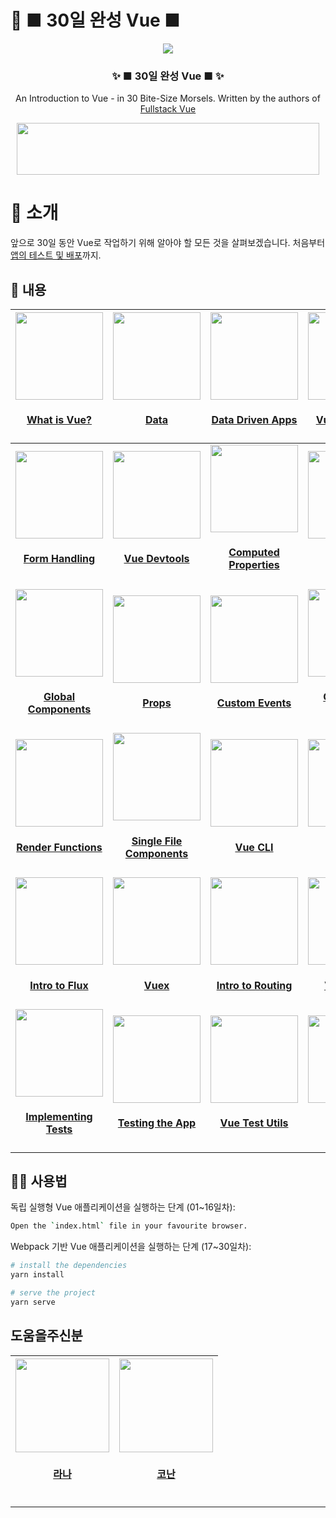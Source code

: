 # 🚀 ■ 30일 완성 Vue ■

<p align="center">
  <img src="./images/30-days-of-vue-hardcover@2x_v2.png"/>
</p>
<h3 align="center">
  ✨ ■ 30일 완성 Vue ■ ✨
</h3>
<p align="center">
  An Introduction to Vue - in 30 Bite-Size Morsels. Written by the authors of <a href="https://fullstack.io/vue">Fullstack Vue</a></a>
</p>
<p align="center">
  <a href="http://ubb.iptime.org/file/30-days-of-vue-master.pdf">
    <img src="./images/download-button.png" width="484" height="83" />
  </a>
</p>

# 🚀 소개

앞으로 30일 동안 Vue로 작업하기 위해 알아야 할 모든 것을 살펴보겠습니다. 처음부터 [앱의 테스트 및 배포](http://http://monoalliance.iptime.org/)까지.

## 👀 내용

<!-- prettier-ignore -->
|  <a align='center' href='./day-01'><img src='./day-01/public/article-image.jpg' width='140px;' /></a><h4 align='center'><a href='./day-01'>What is Vue?</a><h4> | <a href='./day-02'><img src='./day-02/public/article-image.jpg' width='140px;' /></a><h4 align='center'><a href='./day-02'>Data</a><h4> | <a href='./day-03'><img src='./day-03/public/article-image.jpg' width='140px;' /></a><h4 align='center'><a href='./day-03'>Data Driven Apps</a><h4> | <a href='./day-04'><img src='./day-04/public/article-image.jpg' width='140px;' /></a><h4 align='center'><a href='./day-04'>Vue Directives</a><h4> | <a href='./day-05'><img src='./day-05/public/article-image.jpg' width='140px;' /></a><h4 align='center'><a href='./day-05'>List Rendering</a><h4>  |
|:-:|:-:|---|---|---|
|  <a href='./day-06'><img src='./day-06/public/article-image.jpg' width='140px;' /></a><h4 align='center'><a href='./day-06'>Form Handling</a><h4> | <a href='./day-07'><img src='./day-07/public/article-image.jpg' width='140px;' /></a><h4 align='center'><a href='./day-07'>Vue Devtools</a><h4>  | <a href='./day-08'><img src='./day-08/public/article-image.jpg' width='140px;' /></a><h4 align='center'><a href='./day-08'>Computed Properties</a><h4>  | <a href='./day-09'><img src='./day-09/public/article-image.jpg' width='140px;' /></a><h4 align='center'><a href='./day-09'>Watchers</a><h4>  | <a href='./day-10'><img src='./day-10/public/article-image.jpg' width='140px;' /></a><h4 align='center'><a href='./day-10'>Lifecycle Hooks</a><h4>  |
|  <a href='./day-11'><img src='./day-11/public/article-image.jpg' width='140px;' /></a><h4 align='center'><a href='./day-11'>Global Components</a><h4> | <a href='./day-12'><img src='./day-12/public/article-image.jpg' width='140px;' /></a><h4 align='center'><a href='./day-12'>Props</a><h4> | <a href='./day-13'><img src='./day-13/public/article-image.jpg' width='140px;' /></a><h4 align='center'><a href='./day-13'>Custom Events</a><h4>  | <a href='./day-14'><img src='./day-14/public/article-image.jpg' width='140px;' /></a><h4 align='center'><a href='./day-14'>Component Details</a><h4>  | <a href='./day-15'><img src='./day-15/public/article-image.jpg' width='140px;' /></a><h4 align='center'><a href='./day-15'>Template Definitions</a><h4>  |
|  <a href='./day-16'><img src='./day-16/public/article-image.jpg' width='140px;' /></a><h4 align='center'><a href='./day-16'>Render Functions</a><h4> | <a href='./day-17'><img src='./day-17/public/article-image.jpg' width='140px;' /></a><h4 align='center'><a href='./day-17'>Single File Components</a><h4>  | <a href='./day-18'><img src='./day-18/public/article-image.jpg' width='140px;' /></a><h4 align='center'><a href='./day-18'>Vue CLI</a><h4>  | <a href='./day-19'><img src='./day-19/public/article-image.jpg' width='140px;' /></a><h4 align='center'><a href='./day-19'>EventBus</a><h4>  | <a href='./day-20'><img src='./day-20/public/article-image.jpg' width='140px;' /></a><h4 align='center'><a href='./day-20'>Simple Global Store</a><h4>  |
|  <a href='./day-21'><img src='./day-21/public/article-image.jpg' width='140px;' /></a><h4 align='center'><a href='./day-21'>Intro to Flux</a><h4> | <a href='./day-22'><img src='./day-22/public/article-image.jpg' width='140px;' /></a><h4 align='center'><a href='./day-22'>Vuex</a><h4>  | <a href='./day-23'><img src='./day-23/public/article-image.jpg' width='140px;' /></a><h4 align='center'><a href='./day-23'>Intro to Routing</a><h4>  | <a href='./day-24'><img src='./day-24/public/article-image.jpg' width='140px;' /></a><h4 align='center'><a href='./day-24'>Vue Router</a><h4>  | <a href='./day-25'><img src='./day-25/public/article-image.jpg' width='140px;' /></a><h4 align='center'><a href='./day-25'>Intro to Testing</a><h4>  |
|  <a href='./day-26'><img src='./day-26/public/article-image.jpg' width='140px;' /></a><h4 align='center'><a href='./day-26'>Implementing Tests</a><h4> | <a href='./day-27'><img src='./day-27/public/article-image.jpg' width='140px;' /></a><h4 align='center'><a href='./day-27'>Testing the App</a><h4> | <a href='./day-28'><img src='./day-28/public/article-image.jpg' width='140px;' /></a><h4 align='center'><a href='./day-28'>Vue Test Utils</a><h4>  | <a href='./day-29'><img src='./day-29/public/article-image.jpg' width='140px;' /></a><h4 align='center'><a href='./day-29'>Vue 3.0</a><h4>  | <a href='./day-30'><img src='./day-30/public/article-image.jpg' width='140px;' /></a><h4 align='center'><a href='./day-30'>Wrap-up</a><h4>  |

## 👩‍🏫 사용법

독립 실행형 Vue 애플리케이션을 실행하는 단계 (01~16일차):

```bash
Open the `index.html` file in your favourite browser.
```

Webpack 기반 Vue 애플리케이션을 실행하는 단계 (17~30일차):

```bash
# install the dependencies
yarn install

# serve the project
yarn serve
```

## 도움을주신분

<!-- ALL-CONTRIBUTORS-LIST:START - Do not remove or modify this section -->
<!-- prettier-ignore -->
| <a href='http://monoalliance.iptime.org'><img src='./images/C11.jpg' width='150px;'/><h4 align='center'><a href='http://monoalliance.iptime.org'>라나</a></h4> | <a href='http://monoalliance.iptime.org'><img src='./images/C12.jpg' width='150px;'/><h4 align='center'><a href='http://monoalliance.iptime.org'>코난</a></h4> |
| :---: | :---: |

<!-- ALL-CONTRIBUTORS-LIST:END -->

---


<div style="clear:both"></div>
